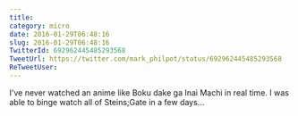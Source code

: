 ```yaml
---
title: 
category: micro
date: 2016-01-29T06:48:16
slug: 2016-01-29T06:48:16
TwitterId: 692962445485293568
TweetUrl: https://twitter.com/mark_philpot/status/692962445485293568
ReTweetUser: 
---
```


I've never watched an anime like Boku dake ga Inai Machi in real time. I was able to binge watch all of Steins;Gate in a few days...